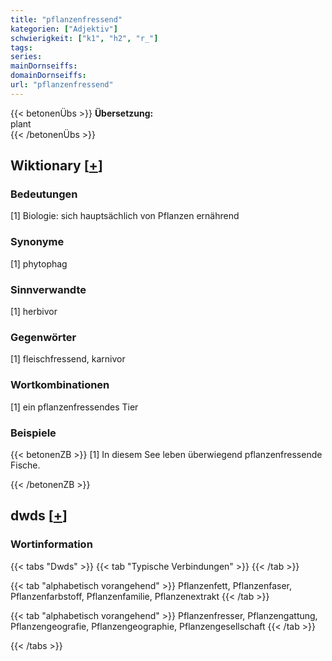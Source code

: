 ```yaml
---
title: "pflanzenfressend"
kategorien: ["Adjektiv"]
schwierigkeit: ["k1", "h2", "r_"]
tags:
series:
mainDornseiffs:
domainDornseiffs:
url: "pflanzenfressend"
---
```


{{< betonenÜbs >}}
**Übersetzung:**  
plant  
{{< /betonenÜbs >}}

## Wiktionary [[+](https://de.wiktionary.org/wiki/pflanzenfressend)]

### Bedeutungen
[1] Biologie: sich hauptsächlich von Pflanzen ernährend  

### Synonyme
[1] phytophag  

### Sinnverwandte
[1] herbivor  

### Gegenwörter
[1] fleischfressend, karnivor  

### Wortkombinationen
[1] ein pflanzenfressendes Tier  

### Beispiele
{{< betonenZB >}}
[1] In diesem See leben überwiegend pflanzenfressende Fische.  

{{< /betonenZB >}}


## dwds [[+](https://www.dwds.de/wb/pflanzenfressend)]

### Wortinformation
{{< tabs "Dwds" >}}
{{< tab "Typische Verbindungen" >}}
{{< /tab >}}

{{< tab "alphabetisch vorangehend" >}}
Pflanzenfett, Pflanzenfaser, Pflanzenfarbstoff, Pflanzenfamilie, Pflanzenextrakt
{{< /tab >}}

{{< tab "alphabetisch vorangehend" >}}
Pflanzenfresser, Pflanzengattung, Pflanzengeografie, Pflanzengeographie, Pflanzengesellschaft
{{< /tab >}}

{{< /tabs >}}

